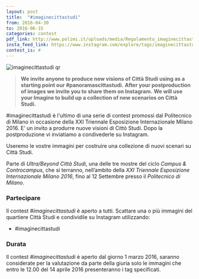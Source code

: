 ```yaml
---
layout: post
title:  "#imaginecittastudi"
from: 2016-04-30
to: 2016-06-15
categories: contest
pdf_link: http://www.polimi.it/uploads/media/Regolamento_imaginecittastudi.pdf
insta_feed_link: https://www.instagram.com/explore/tags/imaginecittastudi
contest_is: #
---
```


![imaginecittastudi qr]({{site.baseurl}}/assets/i/beyondcittastudi_org-contest-imaginecittastudi.png)


> **We invite anyone to produce new visions of Città Studi using as a starting point our #panoramascittastudi.**
> **After your postproduction of images we invite you to share them on Instagram.**
> **We will use your Imagine to build up a collection of new scenarios on Città Studi.**


#imaginecittastudi è l'ultimo di una serie di contest promossi dal Politecnico di Milano in occasione della XXI Triennale Esposizione Internazionale Milano 2016. E’ un invito a produrre nuove visioni di Cittò Studi. Dopo la postproduzione vi inviatiamo a condivederle su Instagram.

Useremo le vostre immagini per costruire una collezione di nuovi scenari su Città Studi.

Parte di _Ultra/Beyond Città Studi_, una delle tre mostre del ciclo _Campus &amp; Controcampus_, che si terranno, nell’ambito della _XXI Triennale Esposizione Internazionale Milano 2016_, fino al 12 Settembre presso il _Politecnico di Milano_.

### Partecipare

Il contest _#imaginecittastudi_ è aperto a tutti. Scattare una o più immagini del quartiere Città Studi e condividile su Instagram utilizzando:

- #imaginecittastudi


### Durata

Il contest _#imaginecittastudi_ è aperto dal giorno 1 marzo 2016, saranno considerate per la valutazione da parte della giuria solo le immagini che entro le 12.00 del 14 aprile 2016 presenteranno i tag specificati.
